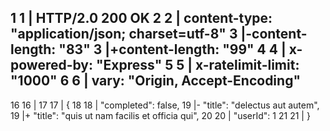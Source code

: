 1   1    | HTTP/2.0 200 OK
2   2    | content-type: "application/json; charset=utf-8"
3        |-content-length: "83"
    3    |+content-length: "99"
4   4    | x-powered-by: "Express"
5   5    | x-ratelimit-limit: "1000"
6   6    | vary: "Origin, Accept-Encoding"
--------------------------------------------------------------------------------
16  16   | 
17  17   | {
18  18   |   "completed": false,
19       |-  "title": "delectus aut autem",
    19   |+  "title": "quis ut nam facilis et officia qui",
20  20   |   "userId": 1
21  21   | }
